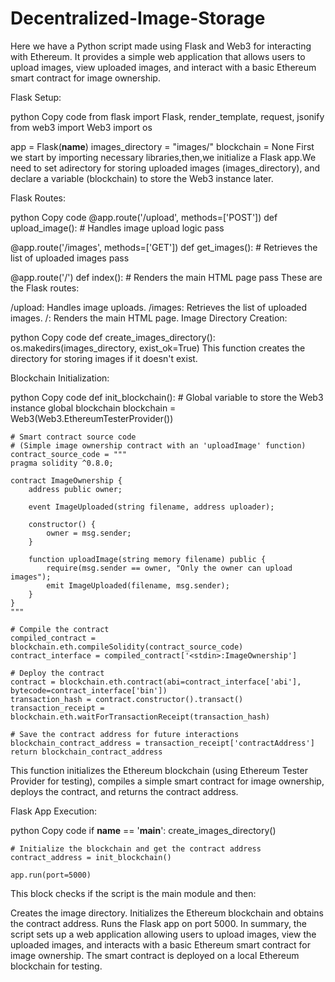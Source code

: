 # Decentralized-Image-Storage
Here we have a Python script made using Flask and Web3 for interacting with Ethereum. It provides a simple web application that allows users to upload images, view uploaded images, and interact with a basic Ethereum smart contract for image ownership.

Flask Setup:

python
Copy code
from flask import Flask, render_template, request, jsonify
from web3 import Web3
import os

app = Flask(__name__)
images_directory = "images/"
blockchain = None
First we start by importing necessary libraries,then,we initialize a Flask app.We need to set adirectory for storing uploaded images (images_directory), and declare a variable (blockchain) to store the Web3 instance later.

Flask Routes:

python
Copy code
@app.route('/upload', methods=['POST'])
def upload_image():
    # Handles image upload logic
    pass

@app.route('/images', methods=['GET'])
def get_images():
    # Retrieves the list of uploaded images
    pass

@app.route('/')
def index():
    # Renders the main HTML page
    pass
These are the Flask routes:

/upload: Handles image uploads.
/images: Retrieves the list of uploaded images.
/: Renders the main HTML page.
Image Directory Creation:

python
Copy code
def create_images_directory():
    os.makedirs(images_directory, exist_ok=True)
This function creates the directory for storing images if it doesn't exist.

Blockchain Initialization:

python
Copy code
def init_blockchain():
    # Global variable to store the Web3 instance
    global blockchain
    blockchain = Web3(Web3.EthereumTesterProvider())

    # Smart contract source code
    # (Simple image ownership contract with an 'uploadImage' function)
    contract_source_code = """
    pragma solidity ^0.8.0;

    contract ImageOwnership {
        address public owner;

        event ImageUploaded(string filename, address uploader);

        constructor() {
            owner = msg.sender;
        }

        function uploadImage(string memory filename) public {
            require(msg.sender == owner, "Only the owner can upload images");
            emit ImageUploaded(filename, msg.sender);
        }
    }
    """

    # Compile the contract
    compiled_contract = blockchain.eth.compileSolidity(contract_source_code)
    contract_interface = compiled_contract['<stdin>:ImageOwnership']

    # Deploy the contract
    contract = blockchain.eth.contract(abi=contract_interface['abi'], bytecode=contract_interface['bin'])
    transaction_hash = contract.constructor().transact()
    transaction_receipt = blockchain.eth.waitForTransactionReceipt(transaction_hash)

    # Save the contract address for future interactions
    blockchain_contract_address = transaction_receipt['contractAddress']
    return blockchain_contract_address
This function initializes the Ethereum blockchain (using Ethereum Tester Provider for testing), compiles a simple smart contract for image ownership, deploys the contract, and returns the contract address.

Flask App Execution:

python
Copy code
if __name__ == '__main__':
    create_images_directory()

    # Initialize the blockchain and get the contract address
    contract_address = init_blockchain()

    app.run(port=5000)
This block checks if the script is the main module and then:

Creates the image directory.
Initializes the Ethereum blockchain and obtains the contract address.
Runs the Flask app on port 5000.
In summary, the script sets up a web application allowing users to upload images, view the uploaded images, and interacts with a basic Ethereum smart contract for image ownership. The smart contract is deployed on a local Ethereum blockchain for testing.
